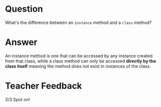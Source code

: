 # Question

What's the difference between an `instance` method and a `class` method?

# Answer

An instance method is one that can be accessed by any instance created from that class, while a class method can only be accessed **directly by the class itself** meaning the method does not exist in instances of the class.

# Teacher Feedback
3/3
Spot on!